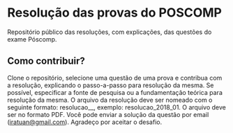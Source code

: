 # Resolução das provas do POSCOMP
Repositório público das resoluções, com explicações, das questões do exame Póscomp.
## Como contribuir?
Clone o repositório, selecione uma questão de uma prova e contribua com a resolução, explicando o passo-a-passo para resolução da mesma.
Se possível, especificar a fonte de pesquisa ou a fundamentação teórica para resolução da mesma.
O arquivo da resolução deve ser nomeado com o seguinte formato: resolucao_<ano>_<questao>, exemplo: resolucao_2018_01.
O arquivo deve ser no formato PDF.
Você pode enviar a solução da questão por email (iratuan@gmail.com).
Agradeço por aceitar o desafio.

